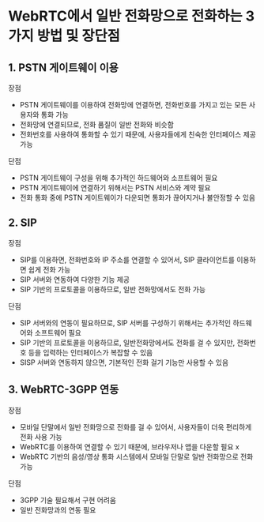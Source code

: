 # WebRTC에서 일반 전화망으로 전화하는 3가지 방법 및 장단점


## 1. PSTN 게이트웨이 이용

장점

* PSTN 게이트웨이를 이용하여 전화망에 연결하면, 전화번호를 가지고 있는 모든 사용자와 통화 가능
* 전화망에 연결되므로, 전화 품질이 일반 전화와 비슷함
* 전화번호를 사용하여 통화할 수 있기 때문에, 사용자들에게 친숙한 인터페이스 제공 가능

단점

* PSTN 게이트웨이 구성을 위해 추가적인 하드웨어와 소프트웨어 필요
* PSTN 게이트웨이에 연결하기 위해서는 PSTN 서비스와 계약 필요
* 전화 통화 중에 PSTN 게이트웨이가 다운되면 통화가 끊어지거나 불안정할 수 있음


## 2. SIP

장점

* SIP를 이용하면, 전화번호와 IP 주소를 연결할 수 있어서, SIP 클라이언트를 이용하면 쉽게 전화 가능
* SIP 서버와 연동하여 다양한 기능 제공
* SIP 기반의 프로토콜을 이용하므로, 일반 전화망에서도 전화 가능

단점

* SIP 서버와의 연동이 필요하므로, SIP 서버를 구성하기 위해서는 추가적인 하드웨어와 소프트웨어 필요
* SIP 기반의 프로토콜을 이용하므로, 일반전화망에서도 전화를 걸 수 있지만, 전화번호 등을 입력하는 인터페이스가 복잡할 수 있음
* SISP 서버와 연동하지 않으면, 기본적인 전화 걸기 기능만 사용할 수 있음


## 3. WebRTC-3GPP 연동

장점

* 모바일 단말에서 일반 전화망으로 전화를 걸 수 있어서, 사용자들이 더욱 편리하게 전화 사용 가능
* WebRTC를 이용하여 연결할 수 있기 때문에, 브라우저나 앱을 다운할 필요 x
* WebRTC 기반의 음성/영상 통화 시스템에서 모바일 단말로 일반 전화망으로 전화 가능

단점

* 3GPP 기술 필요해서 구현 어려움
* 일반 전화망과의 연동 필요

